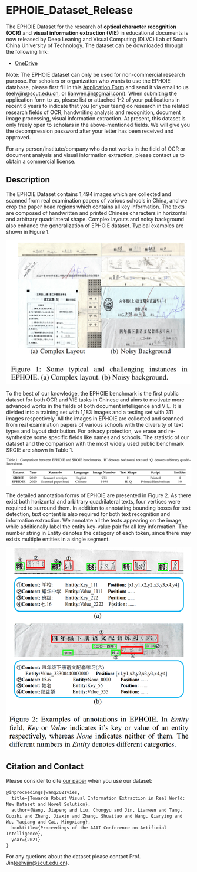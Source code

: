 # EPHOIE_Dataset_Release

The EPHOIE Dataset for the research of **optical character recognition (OCR)** and **visual information extraction (VIE)** in educational documents is now released by Deep Leaning and Visual Computing (DLVC) Lab of South China University of Technology. The dataset can be downloaded through the following link:

- [OneDrive](https://1drv.ms/u/s!Ahd-h7H5akVZb9YHpoFMnH3A71s?e=w6dnom) 

Note: The EPHOIE dataset can only be used for non-commercial research purpose. For scholars or organization who wants to use the EPHOIE database, please first fill in this [Application Form](https://github.com/HCIILAB/EPHOIE/blob/main/Application_Form_for_Using_EPHOIE_2021.doc) and send it via email to us (eelwjin@scut.edu.cn, or lianwen.jin@gmail.com). When submiting the application form to us, please list or attached 1-2 of your publications in recent 6 years to indicate that you (or your team) do research in the related research fields of OCR, handwriting analysis and recognition, document image processing, visual information extraction. At present, this dataset is only freely open to scholars in the above-mentioned fields. We will give you the decompression password after your letter has been received and approved. 

For any person/institute/company who do not works in the field of OCR or document analysis and visual information extraction, please contact us to obtain a commercial license. 

## Description

The EPHOIE Dataset contains 1,494 images which are collected and scanned from real examination papers of various schools in China, and we crop the paper head regions which contains all key information. The texts are composed of handwritten and printed Chinese characters in horizontal and arbitrary quadrilateral shape. Complex layouts and noisy background also enhance the generalization of EPHOIE dataset. Typical examples are shown in Figure 1.

![image](https://github.com/HCIILAB/EPHOIE/blob/main/example.png)

To the best of our knowledge, the EPHOIE benchmark is the first public dataset for both OCR and VIE tasks in Chinese and aims to motivate more advanced works in the fields of both document intelligence and VIE. It is divided into a training set with 1,183 images and a testing set with 311 images respectively. All the images in EPHOIE are collected and scanned from real examination papers of various schools with the diversity of text types and layout distribution. For privacy protection, we erase and re-synthesize some specific fields like names and schools. The statistic of our dataset and the comparison with the most widely used public benchmark SROIE are shown in Table 1.

![image](https://github.com/HCIILAB/EPHOIE/blob/main/compare.png)

The detailed annotation forms of EPHOIE are presented in Figure 2. As there exist both horizontal and arbitrary quadrilateral texts, four vertices were required to surround them. In addition to annotating bounding boxes for text detection, text content is also required for both text recognition and information extraction. We annotate all the texts appearing on the image, while additionally label the entity key-value pair for all key information. The number string in Entity denotes the category of each token, since there may exists multiple entities in a single segment.

![image](https://github.com/HCIILAB/EPHOIE/blob/main/anno.png)

## Citation and Contact
Please consider to cite [our paper](https://github.com/HCIILAB/EPHOIE/blob/main/AAAI2021_Towards%20Robust%20Visual%20Information%20Extraction%20in%20Real%20World%20New%20Dataset%20and%20Novel%20Solution.pdf) when you use our dataset:
```
@inproceedings{wang2021vies,
  title={Towards Robust Visual Information Extraction in Real World: New Dataset and Novel Solution},
  author={Wang, Jiapeng and Liu, Chongyu and Jin, Lianwen and Tang, Guozhi and Zhang, Jiaxin and Zhang, Shuaitao and Wang, Qianying and Wu, Yaqiang and Cai, Mingxiang},
  booktitle={Proceedings of the AAAI Conference on Artificial Intelligence},
  year={2021}
}
```
For any quetions about the dataset please contact Prof. Jin([eelwjin@scut.edu.cn](mailto:eelwjin@scut.edu.cn)).


